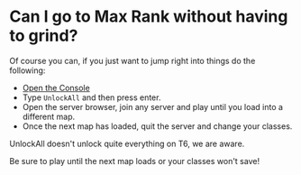 # Can I go to Max Rank without having to grind?

Of course you can, if you just want to jump right into things do the following:

 * [Open the Console](/docs/opening-console)  
 * Type `UnlockAll` and then press enter.  
 * Open the server browser, join any server and play until you load into a different map.  
 * Once the next map has loaded, quit the server and change your classes.  

UnlockAll doesn't unlock quite everything on T6, we are aware.
 
<Alert variant="warning">

Be sure to play until the next map loads or your classes won't save!

</Alert>